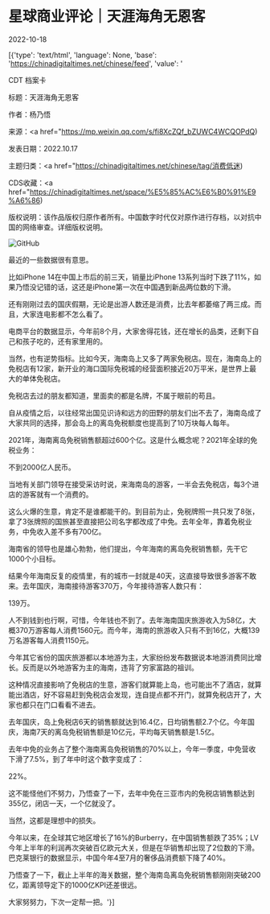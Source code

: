 # 星球商业评论｜天涯海角无恩客

2022-10-18

[{'type': 'text/html', 'language': None, 'base': 'https://chinadigitaltimes.net/chinese/feed', 'value': '

CDT 档案卡

标题：天涯海角无恩客

作者：杨乃悟

来源：<a href="https://mp.weixin.qq.com/s/fi8XcZQf_bZUWC4WCQOPdQ)

发表日期：2022.10.17

主题归类：<a href="https://chinadigitaltimes.net/chinese/tag/消费低迷)

CDS收藏：<a href="https://chinadigitaltimes.net/space/%E5%85%AC%E6%B0%91%E9%A6%86)

版权说明：该作品版权归原作者所有。中国数字时代仅对原作进行存档，以对抗中国的网络审查。详细版权说明。





![GitHub](https://chinadigitaltimes.net/chinese/files/2022/10/image-1666090039950.png)

最近的一些数据很有意思。

比如iPhone 14在中国上市后的前三天，销量比iPhone 13系列当时下跌了11%，如果乃悟没记错的话，这还是iPhone第一次在中国遇到新品两位数的下滑。

还有刚刚过去的国庆假期，无论是出游人数还是消费，比去年都萎缩了两三成。而且，大家连电影都不怎么看了。

电商平台的数据显示，今年前8个月，大家舍得花钱，还在增长的品类，还剩下自己和孩子吃的，还有家里用的。

当然，也有逆势指标。比如今天，海南岛上又多了两家免税店。现在，海南岛上的免税店有12家，新开业的海口国际免税城的经营面积接近20万平米，是世界上最大的单体免税店。

免税店去过的朋友都知道，里面卖的都是名牌，不属于眼前的苟且。

自从疫情之后，以往经常出国见识诗和远方的田野的朋友们出不去了，海南岛成了大家共同的选择，那会岛上的离岛免税额度也提高到了10万块每人每年。

2021年，海南离岛免税销售额超过600个亿。这是什么概念呢？2021年全球的免税业务：

不到2000亿人民币。

当地有关部门领导在接受采访时说，来海南岛的游客，一半会去免税店，每3个进店的游客就有一个消费的。

这么火爆的生意，肯定不是谁都能干的。到目前为止，免税牌照一共只发了8张，拿了3张牌照的国旅甚至直接把公司名字都改成了中免。去年全年，靠着免税业务，中免收入差不多有700亿。

海南省的领导也是雄心勃勃，他们提出，今年海南的离岛免税销售额，先干它1000个小目标。

结果今年海南反复的疫情里，有的城市一封就是40天，这直接导致很多游客不敢来。去年国庆，海南接待游客370万，今年接待游客人数只有：

139万。

人不到钱到也行啊，可惜，今年钱也不到了。去年海南国庆旅游收入为58亿，大概370万游客每人消费1560元。而今年，海南的旅游收入只有不到16亿，大概139万名游客每人消费1150元。

今年其它省份的国庆旅游都以本地游为主，大家纷纷发布数据说本地游消费同比增长。反而是以外地游客为主的海南，违背了穷家富路的祖训。

这种情况直接影响了免税店的生意，游客们就算能上岛，也可能出不了酒店，就算能出酒店，好不容易赶到免税店会发现，连自提点都不开门，就算免税店开了，大家也都只在门口看看不进去。

去年国庆，岛上免税店6天的销售额就达到16.4亿，日均销售额2.7个亿。今年国庆，海南7天的离岛免税销售额是10亿元，平均每天销售额是1.5亿。

去年中免的业务占了整个海南离岛免税销售的70%以上，今年一季度，中免营收下滑了7.5%，到了年中时这个数字变成了：

22%。

这不能怪他们不努力，乃悟查了一下，去年中免在三亚市内的免税店销售额达到355亿，闭店一天，一个亿就没了。

当然，这都是理想中的损失。

今年以来，在全球其它地区增长了16%的Burberry，在中国销售额跌了35%；LV今年上半年的利润再次突破百亿欧元大关，但是在华销售却出现了2位数的下滑。巴克莱银行的数据显示，中国今年4至7月的奢侈品消费额下降了40%。

乃悟查了一下，截止上半年的海关数据，整个海南岛离岛免税销售额刚刚突破200亿，距离领导定下的1000亿KPI还差很远。

大家努努力，下次一定帮一把。'}]